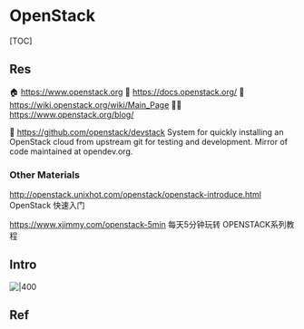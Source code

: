 # OpenStack

[TOC]



## Res
🏠 https://www.openstack.org
📂 https://docs.openstack.org/
📂 https://wiki.openstack.org/wiki/Main_Page
👨‍💻 https://www.openstack.org/blog/

🚧 https://github.com/openstack/devstack
System for quickly installing an OpenStack cloud from upstream git for testing and development. Mirror of code maintained at opendev.org.

### Other Materials
http://openstack.unixhot.com/openstack/openstack-introduce.html
OpenStack 快速入门

https://www.xjimmy.com/openstack-5min
每天5分钟玩转 OPENSTACK系列教程



## Intro
![|400](../../../../../../../Assets/Pics/Pasted%20image%2020230308140123.png)




## Ref
[👍 openstack入门第一章基础与部署环境 | CSDN]: https://blog.csdn.net/weixin_56665913/article/details/119833046

[👍 openstack深入学习 | Cnblog]: https://www.cnblogs.com/cuiyongchao007/p/12902169.html

[👍 OpenStack入门科普，看这一篇就够啦！ - 小枣君的文章 - 知乎]: https://zhuanlan.zhihu.com/p/35598437

[👍 OpenStack构架知识梳理]: http://www.cnblogs.com/kevingrace/p/5733508.html